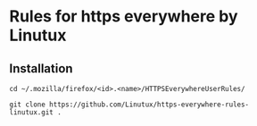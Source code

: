 Rules for https everywhere by Linutux
=====================================

Installation
------------
```
cd ~/.mozilla/firefox/<id>.<name>/HTTPSEverywhereUserRules/

git clone https://github.com/Linutux/https-everywhere-rules-linutux.git .
```
